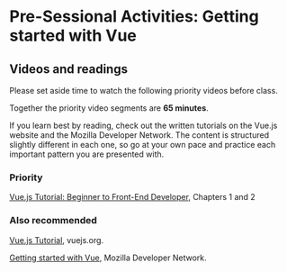 # Pre-Sessional Activities: Getting started with Vue

## Videos and readings

Please set aside time to watch the following priority
videos before class.

Together the priority video segments are **65 minutes**.

If you learn best by reading, check out the written tutorials on the
Vue.js website and the Mozilla Developer Network. The content is
structured slightly different in each one, so go at your own pace and
practice each important pattern you are presented with.

### Priority

[Vue.js Tutorial: Beginner to Front-End
Developer](https://youtu.be/1GNsWa_EZdw), Chapters 1 and 2

### Also recommended

[Vue.js Tutorial](https://vuejs.org/tutorial), vuejs.org.

[Getting started with
Vue](https://developer.mozilla.org/en-US/docs/Learn/Tools_and_testing/Client-side_JavaScript_frameworks/Vue_getting_started),
Mozilla Developer Network.
